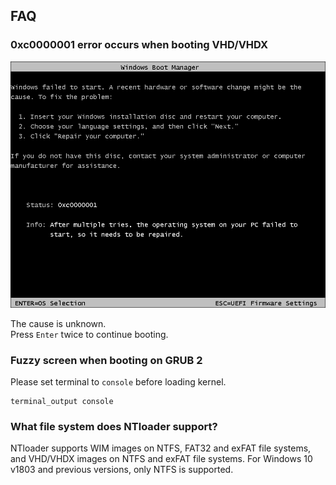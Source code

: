 ## FAQ

### 0xc0000001 error occurs when booting VHD/VHDX

![vhd_error](./images/vhd_error.png)

The cause is unknown.  
Press `Enter` twice to continue booting.  

### Fuzzy screen when booting on GRUB 2

Please set terminal to `console` before loading kernel.  
```
terminal_output console
```

### What file system does NTloader support?

NTloader supports WIM images on NTFS, FAT32 and exFAT file systems,  
and VHD/VHDX images on NTFS and exFAT file systems.
For Windows 10 v1803 and previous versions, only NTFS is supported.  

<div style="page-break-after: always;"></div>

